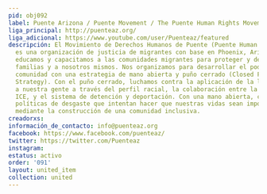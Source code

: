 ```yaml
---
pid: obj092
label: Puente Arizona / Puente Movement / The Puente Human Rights Movement
liga_principal: http://puenteaz.org/
liga_adicional: https://www.youtube.com/user/Puenteaz/featured
descripción: El Movimiento de Derechos Humanos de Puente (Puente Human Rights Movement)
  es una organización de justicia de migrantes con base en Phoenix, Arizona. Desarrollamos,
  educamos y capacitamos a las comunidades migrantes para proteger y defender a nuestras
  familias y a nosotros mismos. Nos organizamos para desarrollar el poder de nuestra
  comunidad con una estrategia de mano abierta y puño cerrado (Closed Fist, Open Hand
  Strategy). Con el puño cerrado, luchamos contra la aplicación de la ley que criminaliza
  a nuestra gente a través del perfil racial, la colaboración entre la policía y el
  ICE, y el sistema de detención y deportación. Con una mano abierta, combatimos las
  políticas de desgaste que intentan hacer que nuestras vidas sean imposibles de vivir,
  mediante la construcción de una comunidad inclusiva.
creadorxs: 
información_de_contacto: info@puenteaz.org
facebook: https://www.facebook.com/puenteaz/
twitter: https://twitter.com/Puenteaz
instagram: 
estatus: activo
order: '091'
layout: united_item
collection: united
---
```

